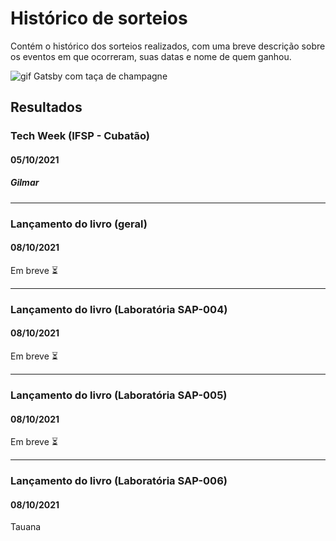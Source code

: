 # Histórico de sorteios
Contém o histórico dos sorteios realizados, com uma breve descrição sobre os eventos em que ocorreram, suas datas e nome de quem ganhou.

![gif Gatsby com taça de champagne](./images/congrats.gif)

## Resultados

### Tech Week (IFSP - Cubatão)
#### 05/10/2021
##### Gilmar

---

### Lançamento do livro (geral)
#### 08/10/2021
Em breve ⏳

---

### Lançamento do livro (Laboratória SAP-004)
#### 08/10/2021
Em breve ⏳

---

### Lançamento do livro (Laboratória SAP-005)
#### 08/10/2021
Em breve ⏳

---

### Lançamento do livro (Laboratória SAP-006)
#### 08/10/2021
Tauana
